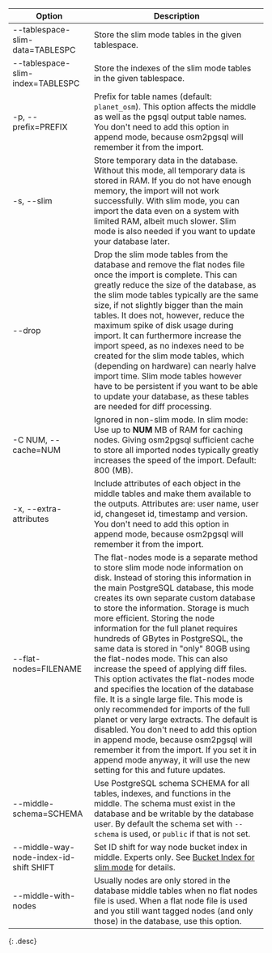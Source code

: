 | Option                                  | Description |
| --------------------------------------- | ----------- |
| \--tablespace-slim-data=TABLESPC        | Store the slim mode tables in the given tablespace. |
| \--tablespace-slim-index=TABLESPC       | Store the indexes of the slim mode tables in the given tablespace. |
| -p, \--prefix=PREFIX                    | Prefix for table names (default: `planet_osm`). This option affects the middle as well as the pgsql output table names. You don't need to add this option in append mode, because osm2pgsql will remember it from the import. |
| -s, \--slim                             | Store temporary data in the database. Without this mode, all temporary data is stored in RAM. If you do not have enough memory, the import will not work successfully. With slim mode, you can import the data even on a system with limited RAM, albeit much slower. Slim mode is also needed if you want to update your database later. |
| \--drop                                 | Drop the slim mode tables from the database and remove the flat nodes file once the import is complete. This can greatly reduce the size of the database, as the slim mode tables typically are the same size, if not slightly bigger than the main tables. It does not, however, reduce the maximum spike of disk usage during import. It can furthermore increase the import speed, as no indexes need to be created for the slim mode tables, which (depending on hardware) can nearly halve import time. Slim mode tables however have to be persistent if you want to be able to update your database, as these tables are needed for diff processing.
| -C NUM, \--cache=NUM                    | Ignored in non-slim mode. In slim mode: Use up to **NUM** MB of RAM for caching nodes. Giving osm2pgsql sufficient cache to store all imported nodes typically greatly increases the speed of the import. Default: 800 (MB). |
| -x, \--extra-attributes                 | Include attributes of each object in the middle tables and make them available to the outputs. Attributes are: user name, user id, changeset id, timestamp and version. You don't need to add this option in append mode, because osm2pgsql will remember it from the import. |
| \--flat-nodes=FILENAME                  | The flat-nodes mode is a separate method to store slim mode node information on disk. Instead of storing this information in the main PostgreSQL database, this mode creates its own separate custom database to store the information. Storage is much more efficient. Storing the node information for the full planet requires hundreds of GBytes in PostgreSQL, the same data is stored in "only" 80GB using the flat-nodes mode. This can also increase the speed of applying diff files. This option activates the flat-nodes mode and specifies the location of the database file. It is a single large file. This mode is only recommended for imports of the full planet or very large extracts. The default is disabled. You don't need to add this option in append mode, because osm2pgsql will remember it from the import. If you set it in append mode anyway, it will use the new setting for this and future updates. |
| \--middle-schema=SCHEMA                 | Use PostgreSQL schema SCHEMA for all tables, indexes, and functions in the middle. The schema must exist in the database and be writable by the database user. By default the schema set with `--schema` is used, or `public` if that is not set. |
| \--middle-way-node-index-id-shift SHIFT | Set ID shift for way node bucket index in middle. Experts only. See [Bucket Index for slim mode](#bucket-index-for-slim-mode) for details. |
| \--middle-with-nodes                    | Usually nodes are only stored in the database middle tables when no flat nodes file is used. When a flat node file is used and you still want tagged nodes (and only those) in the database, use this option. |
{: .desc}
